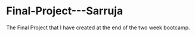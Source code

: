 # Final-Project---Sarruja
The Final Project that I have created at the end of the two week bootcamp. 
